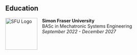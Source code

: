 ## Education

<img src="https://www.sfu.ca/favicon.ico" alt="SFU Logo" width="100" height="100" style="float: left; margin-right: 15px;">
<strong>Simon Fraser University</strong><br>
BASc in Mechatronic Systems Engineering<br>
<em>September 2022 - December 2027</em>
